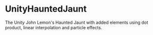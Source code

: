 # UnityHauntedJaunt
The Unity John Lemon's Haunted Jaunt with added elements using dot product, linear interpolation and particle effects.
